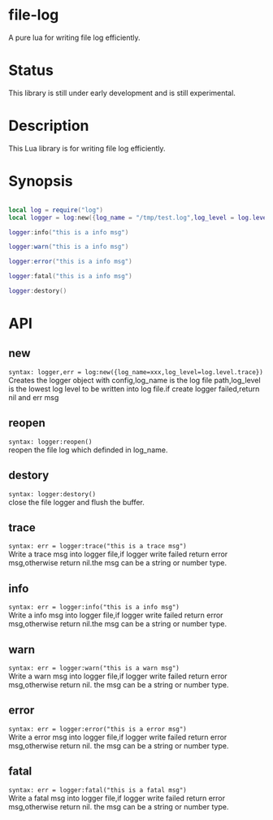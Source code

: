 # file-log
A pure lua for writing file log efficiently.

# Status

This library is still under early development and is still experimental.

# Description

This Lua library is for writing file log efficiently.

# Synopsis

```lua

local log = require("log")
local logger = log:new({log_name = "/tmp/test.log",log_level = log.level.info})

logger:info("this is a info msg")

logger:warn("this is a info msg")

logger:error("this is a info msg")

logger:fatal("this is a info msg")

logger:destory()

```

# API

## new

`syntax: logger,err = log:new({log_name=xxx,log_level=log.level.trace})`  
Creates the logger object with config,log_name is the log file path,log_level is the lowest log level to be written into log file.if create logger failed,return nil and err msg

## reopen

`syntax: logger:reopen()`  
reopen the file log which definded in log_name.

## destory

`syntax: logger:destory()`  
close the file logger and flush the buffer.

## trace

`syntax: err = logger:trace("this is a trace msg")`  
Write a trace msg into logger file,if logger write failed return error msg,otherwise return nil.the msg can be a string or number type.

## info

`syntax: err = logger:info("this is a info msg")`  
Write a info msg into logger file,if logger write failed return error msg,otherwise return nil.the msg can be a string or number type.

## warn

`syntax: err = logger:warn("this is a warn msg")`  
Write a warn msg into logger file,if logger write failed return error msg,otherwise return nil.
the msg can be a string or number type.

## error

`syntax: err = logger:error("this is a error msg")`  
Write a error msg into logger file,if logger write failed return error msg,otherwise return nil.
the msg can be a string or number type.
## fatal

`syntax: err = logger:fatal("this is a fatal msg")`  
Write a fatal msg into logger file,if logger write failed return error msg,otherwise return nil.
the msg can be a string or number type.